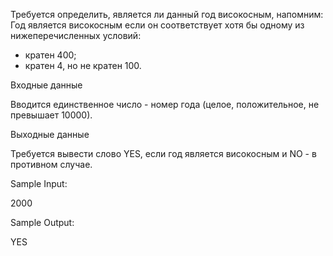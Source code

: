 

Требуется определить, является ли данный год високосным, напомним:
Год является високосным если он соответствует хотя бы одному из нижеперечисленных условий:
- кратен 400;
- кратен 4, но не кратен 100.

Входные данные

Вводится единственное число - номер года (целое, положительное, не превышает 10000).

Выходные данные

Требуется вывести слово YES, если год является високосным и NO - в противном случае.

Sample Input:

2000

Sample Output:

YES

